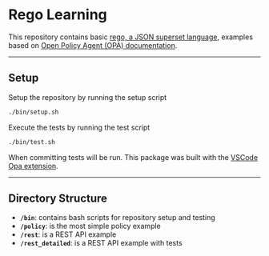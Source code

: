 # Rego Learning

This repository contains basic [rego, a JSON superset language](https://www.openpolicyagent.org/docs/latest/policy-language/), examples based on [Open Policy Agent (OPA) documentation](https://www.openpolicyagent.org/).

---

## Setup

Setup the repository by running the setup script
```bash
./bin/setup.sh
```

Execute the tests by running the test script
```bash
./bin/test.sh
```

When committing tests will be run. This package was built with the [VSCode Opa extension](https://marketplace.visualstudio.com/items?itemName=tsandall.opa).

---

## Directory Structure

- **`/bin`**: contains bash scripts for repository setup and testing
- **`/policy`**: is the most simple policy example
- **`/rest`**: is a REST API example
- **`/rest_detailed`**: is a REST API example with tests
